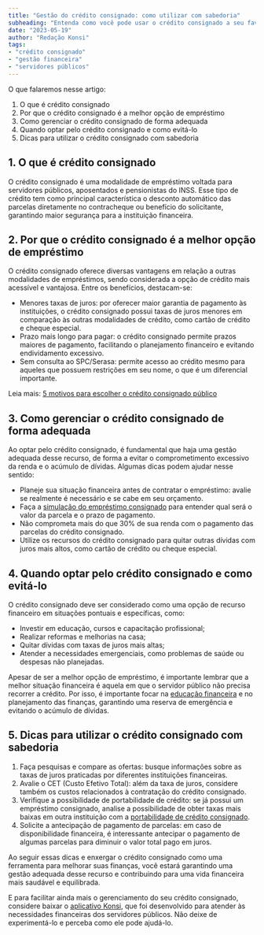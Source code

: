 ```yaml
---
title: "Gestão do crédito consignado: como utilizar com sabedoria"
subheading: "Entenda como você pode usar o crédito consignado a seu favor e otimizar suas finanças pessoais."
date: "2023-05-19"
author: "Redação Konsi"
tags:
- "crédito consignado"
- "gestão financeira"
- "servidores públicos"
---
```


O que falaremos nesse artigo:

1. O que é crédito consignado
2. Por que o crédito consignado é a melhor opção de empréstimo
3. Como gerenciar o crédito consignado de forma adequada
4. Quando optar pelo crédito consignado e como evitá-lo
5. Dicas para utilizar o crédito consignado com sabedoria

## 1. O que é crédito consignado

O crédito consignado é uma modalidade de empréstimo voltada para servidores públicos, aposentados e pensionistas do INSS. Esse tipo de crédito tem como principal característica o desconto automático das parcelas diretamente no contracheque ou benefício do solicitante, garantindo maior segurança para a instituição financeira.

## 2. Por que o crédito consignado é a melhor opção de empréstimo

O crédito consignado oferece diversas vantagens em relação a outras modalidades de empréstimos, sendo considerada a opção de crédito mais acessível e vantajosa. Entre os benefícios, destacam-se:

- Menores taxas de juros: por oferecer maior garantia de pagamento às instituições, o crédito consignado possui taxas de juros menores em comparação às outras modalidades de crédito, como cartão de crédito e cheque especial.
- Prazo mais longo para pagar: o crédito consignado permite prazos maiores de pagamento, facilitando o planejamento financeiro e evitando endividamento excessivo.
- Sem consulta ao SPC/Serasa: permite acesso ao crédito mesmo para aqueles que possuem restrições em seu nome, o que é um diferencial importante.

Leia mais: [5 motivos para escolher o crédito consignado público](https://konsi.com.br/postagens/5-motivos-para-escolher-o-credito-consignado-publico)

## 3. Como gerenciar o crédito consignado de forma adequada

Ao optar pelo crédito consignado, é fundamental que haja uma gestão adequada desse recurso, de forma a evitar o comprometimento excessivo da renda e o acúmulo de dívidas. Algumas dicas podem ajudar nesse sentido:

- Planeje sua situação financeira antes de contratar o empréstimo: avalie se realmente é necessário e se cabe em seu orçamento.
- Faça a [simulação do empréstimo consignado](https://konsi.com.br/postagens/simulacao-emprestimo-consignado) para entender qual será o valor da parcela e o prazo de pagamento.
- Não comprometa mais do que 30% de sua renda com o pagamento das parcelas do crédito consignado.
- Utilize os recursos do crédito consignado para quitar outras dívidas com juros mais altos, como cartão de crédito ou cheque especial.

## 4. Quando optar pelo crédito consignado e como evitá-lo

O crédito consignado deve ser considerado como uma opção de recurso financeiro em situações pontuais e específicas, como:

- Investir em educação, cursos e capacitação profissional;
- Realizar reformas e melhorias na casa;
- Quitar dívidas com taxas de juros mais altas;
- Atender a necessidades emergenciais, como problemas de saúde ou despesas não planejadas.

Apesar de ser a melhor opção de empréstimo, é importante lembrar que a melhor situação financeira é aquela em que o servidor público não precisa recorrer a crédito. Por isso, é importante focar na [educação financeira](https://konsi.com.br/postagens/a-importncia-da-educao-financeira-para-servidores-pblicos-e-como-implement-la-em-sua-vida) e no planejamento das finanças, garantindo uma reserva de emergência e evitando o acúmulo de dívidas.

## 5. Dicas para utilizar o crédito consignado com sabedoria

1. Faça pesquisas e compare as ofertas: busque informações sobre as taxas de juros praticadas por diferentes instituições financeiras.
2. Avalie o CET (Custo Efetivo Total): além da taxa de juros, considere também os custos relacionados à contratação do crédito consignado.
3. Verifique a possibilidade de portabilidade de crédito: se já possui um empréstimo consignado, analise a possibilidade de obter taxas mais baixas em outra instituição com a [portabilidade de crédito consignado](https://konsi.com.br/postagens/como-fazer-a-portabilidade-de-crdito-consignado-passo-a-passo).
4. Solicite a antecipação de pagamento de parcelas: em caso de disponibilidade financeira, é interessante antecipar o pagamento de algumas parcelas para diminuir o valor total pago em juros.

Ao seguir essas dicas e enxergar o crédito consignado como uma ferramenta para melhorar suas finanças, você estará garantindo uma gestão adequada desse recurso e contribuindo para uma vida financeira mais saudável e equilibrada.

E para facilitar ainda mais o gerenciamento do seu crédito consignado, considere baixar o [aplicativo Konsi](https://www.konsi.com.br/downloadapp), que foi desenvolvido para atender às necessidades financeiras dos servidores públicos. Não deixe de experimentá-lo e perceba como ele pode ajudá-lo.